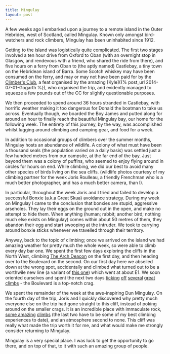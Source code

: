 ```yaml
---
title: Mingulay
layout: post
---
```



A few weeks ago I embarked upon a journey to a remote island in the Outer
Hebrides, west of Scotland, called Mingulay. Known only amongst bird-watchers
and rock climbers, Mingulay has been uninhabited since 1912.


Getting to the island was logistically quite complicated. The first two stages
involved a ten hour drive from Oxford to Oban (with an overnight stop in
Glasgow, and rendevous with a friend, who shared the ride from there), and
five hours on a ferry from Oban to (the aptly named) Castlebay, a tiny town on
the Hebridean island of Barra. Some Scotch whiskey may have been consumed on
the ferry, and may or may not have been paid for by the <a
href="http://www.climbers-club.co.uk/">Climber's Club</a>, a feat organised by
the amazing [Kyle]({% post_url 2014-07-01-Gogarth %}), who organised the trip,
and evidently managed to squeeze a few pounds out of the CC for slightly
questionable purposes.


<div class="layout-images" data-user="{{ site.author.picasa }}" data-album="6168859008884486721" data-pics="1.JPG;2.JPG;3.JPG">
</div>


We then proceeded to spend around 36 hours stranded in Castlebay, with
horrific weather making it too dangerous for Donald the boatman to take us
across. Eventually though, we boarded the Boy James and putted along for
around an hour to finally reach the beautiful Mingulay bay, our home for the
following week. The entirety of this journey, by the way, was accomplished
whilst lugging around climbing and camping gear, and food for a week.


<div class="layout-images" data-user="{{ site.author.picasa }}" data-album="6168859008884486721" data-pics="4.JPG;5.JPG;6.JPG">
</div>


In addition to occasional groups of climbers over the summer months, Mingulay
hosts an abundance of wildlife. A colony of what must have been a thousand
seals (the population varied on a daily basis) was settled just a few hundred
metres from our campsite, at the far end of the bay. Just beyond them was a
colony of puffins, who seemed to enjoy flying around in circles for hours on
end. While climbing, we did our best to avoid many other species of birds
living on the sea cliffs.  (wildlife photos courtesy of my climbing partner
for the week Joris Roulleau, a friendly Frenchman who is a much better
photographer, and has a much better camera, than I).


<div class="layout-images" data-user="{{ site.author.picasa }}" data-album="6168859008884486721" data-pics="7.JPG;8.JPG;9.JPG">
</div>


In particular, throughout the week Joris and I tried and failed to develop a
successful Bonxie (a.k.a Great Skua) avoidance strategy. During my week on
Mingulay I came to the conclusion that bonxies are stupid, aggressive
arseholes. They lay their eggs on the ground out in the open, and make no
attempt to hide them. When anything (human; rabbit; another bird; nothing much
else exists on Mingulay) comes within about 50 metres of them, they abandon
their egg and start swooping at the intruder. We took to carrying around
bonxie sticks whenever we travelled through their territory.


<div class="layout-images" data-user="{{ site.author.picasa }}" data-album="6168859008884486721" data-pics="10.JPG;11.JPG;12.JPG">
</div>


Anyway, back to the topic of climbing; once we arrived on the island we had
amazing weather for pretty much the whole week, so were able to climb every
day bar one.  We spent the first few days exploring the cliffs in the North
West, climbing <a href="http://www.ukclimbing.com/logbook/c.php?i=103777">The
Arch Deacon</a> on the first day, and then heading over to the Boulevard on
the second. On our first day here we abseiled down at the wrong spot,
accidentally and climbed what turned out to be a worthwile new line (a variant
of <a href="http://www.ukclimbing.com/logbook/c.php?i=125632">this one</a>)
which went at about E1. We soon oriented ourselves and spent the next two days
<a href="http://www.ukclimbing.com/logbook/c.php?i=103108">ticking</a>
<a href="http://www.ukclimbing.com/logbook/c.php?i=103109">off</a>
<a href="http://www.ukclimbing.com/logbook/c.php?i=95190">several</a>
<a href="http://www.ukclimbing.com/logbook/c.php?i=103462">great</a>
<a href="http://www.ukclimbing.com/logbook/c.php?i=103464">climbs</a> - the
Boulevard is a top-notch crag.


<div class="layout-images" data-user="{{ site.author.picasa }}" data-album="6168859008884486721" data-pics="13.jpg;14.jpg;15.jpg">
</div>


We spent the remainder of the week at the awe-inspiring Dun Mingulay. On the
fourth day of the trip, Joris and I quickly discovered why pretty much
everyone else on the trip had gone straight to this cliff, instead of poking
around on the smaller crags. It is an incredible place with immaculate rock,
<a href="http://www.ukclimbing.com/logbook/c.php?i=60776">some </a>
<a href="http://www.ukclimbing.com/logbook/c.php?i=60777">amazing</a>
<a href="http://www.ukclimbing.com/logbook/c.php?i=60774">climbs</a> (the
last two have to be some of my best climbing experiences to date), and an
atmosphere second to none.  This cliff was really what made the trip worth it
for me, and what would make me strongly consider returning to Mingulay.


<div class="layout-images" data-user="{{ site.author.picasa }}" data-album="6168859008884486721" data-pics="17.jpg;18.jpg;19.jpg;20.jpg;21.jpg">
</div>


Mingulay is a very special place. I was luck to get the opportunity to go
there, and on top of that, to it with such an amazing group of people.


<div class="layout-images" data-user="{{ site.author.picasa }}" data-album="6168859008884486721" data-pics="23.jpg">

